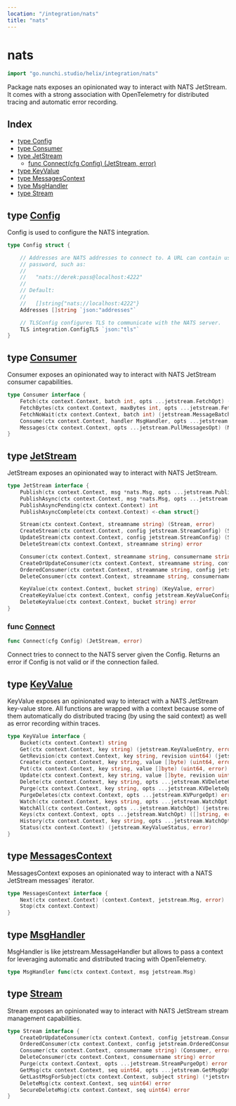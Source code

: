 ```yaml
---
location: "/integration/nats"
title: "nats"
---
```


# nats

```go
import "go.nunchi.studio/helix/integration/nats"
```

Package nats exposes an opinionated way to interact with NATS JetStream. It comes with a strong association with OpenTelemetry for distributed tracing and automatic error recording.

## Index

- [type Config](<#Config>)
- [type Consumer](<#Consumer>)
- [type JetStream](<#JetStream>)
  - [func Connect\(cfg Config\) \(JetStream, error\)](<#Connect>)
- [type KeyValue](<#KeyValue>)
- [type MessagesContext](<#MessagesContext>)
- [type MsgHandler](<#MsgHandler>)
- [type Stream](<#Stream>)


## type [Config](<https://github.com/nunchistudio/helix.go/blob/main/integration/nats/config.go#L11-L25>)

Config is used to configure the NATS integration.

```go
type Config struct {

    // Addresses are NATS addresses to connect to. A URL can contain username and
    // password, such as:
    //
    //   "nats://derek:pass@localhost:4222"
    //
    // Default:
    //
    //   []string{"nats://localhost:4222"}
    Addresses []string `json:"addresses"`

    // TLSConfig configures TLS to communicate with the NATS server.
    TLS integration.ConfigTLS `json:"tls"`
}
```

## type [Consumer](<https://github.com/nunchistudio/helix.go/blob/main/integration/nats/jetstream_consumer.go#L33-L39>)

Consumer exposes an opinionated way to interact with NATS JetStream consumer capabilities.

```go
type Consumer interface {
    Fetch(ctx context.Context, batch int, opts ...jetstream.FetchOpt) (jetstream.MessageBatch, error)
    FetchBytes(ctx context.Context, maxBytes int, opts ...jetstream.FetchOpt) (jetstream.MessageBatch, error)
    FetchNoWait(ctx context.Context, batch int) (jetstream.MessageBatch, error)
    Consume(ctx context.Context, handler MsgHandler, opts ...jetstream.PullConsumeOpt) (jetstream.ConsumeContext, error)
    Messages(ctx context.Context, opts ...jetstream.PullMessagesOpt) (MessagesContext, error)
}
```

## type [JetStream](<https://github.com/nunchistudio/helix.go/blob/main/integration/nats/jetstream.go#L18-L37>)

JetStream exposes an opinionated way to interact with NATS JetStream.

```go
type JetStream interface {
    Publish(ctx context.Context, msg *nats.Msg, opts ...jetstream.PublishOpt) (*jetstream.PubAck, error)
    PublishAsync(ctx context.Context, msg *nats.Msg, opts ...jetstream.PublishOpt) (jetstream.PubAckFuture, error)
    PublishAsyncPending(ctx context.Context) int
    PublishAsyncComplete(ctx context.Context) <-chan struct{}

    Stream(ctx context.Context, streamname string) (Stream, error)
    CreateStream(ctx context.Context, config jetstream.StreamConfig) (Stream, error)
    UpdateStream(ctx context.Context, config jetstream.StreamConfig) (Stream, error)
    DeleteStream(ctx context.Context, streamname string) error

    Consumer(ctx context.Context, streamname string, consumername string) (Consumer, error)
    CreateOrUpdateConsumer(ctx context.Context, streamname string, config jetstream.ConsumerConfig) (Consumer, error)
    OrderedConsumer(ctx context.Context, streamname string, config jetstream.OrderedConsumerConfig) (Consumer, error)
    DeleteConsumer(ctx context.Context, streamname string, consumername string) error

    KeyValue(ctx context.Context, bucket string) (KeyValue, error)
    CreateKeyValue(ctx context.Context, config jetstream.KeyValueConfig) (KeyValue, error)
    DeleteKeyValue(ctx context.Context, bucket string) error
}
```

### func [Connect](<https://github.com/nunchistudio/helix.go/blob/main/integration/nats/nats.go#L35>)

```go
func Connect(cfg Config) (JetStream, error)
```

Connect tries to connect to the NATS server given the Config. Returns an error if Config is not valid or if the connection failed.

## type [KeyValue](<https://github.com/nunchistudio/helix.go/blob/main/integration/nats/jetstream_keyvalue.go#L27-L42>)

KeyValue exposes an opinionated way to interact with a NATS JetStream key\-value store. All functions are wrapped with a context because some of them automatically do distributed tracing \(by using the said context\) as well as error recording within traces.

```go
type KeyValue interface {
    Bucket(ctx context.Context) string
    Get(ctx context.Context, key string) (jetstream.KeyValueEntry, error)
    GetRevision(ctx context.Context, key string, revision uint64) (jetstream.KeyValueEntry, error)
    Create(ctx context.Context, key string, value []byte) (uint64, error)
    Put(ctx context.Context, key string, value []byte) (uint64, error)
    Update(ctx context.Context, key string, value []byte, revision uint64) (uint64, error)
    Delete(ctx context.Context, key string, opts ...jetstream.KVDeleteOpt) error
    Purge(ctx context.Context, key string, opts ...jetstream.KVDeleteOpt) error
    PurgeDeletes(ctx context.Context, opts ...jetstream.KVPurgeOpt) error
    Watch(ctx context.Context, keys string, opts ...jetstream.WatchOpt) (jetstream.KeyWatcher, error)
    WatchAll(ctx context.Context, opts ...jetstream.WatchOpt) (jetstream.KeyWatcher, error)
    Keys(ctx context.Context, opts ...jetstream.WatchOpt) ([]string, error)
    History(ctx context.Context, key string, opts ...jetstream.WatchOpt) ([]jetstream.KeyValueEntry, error)
    Status(ctx context.Context) (jetstream.KeyValueStatus, error)
}
```

## type [MessagesContext](<https://github.com/nunchistudio/helix.go/blob/main/integration/nats/jetstream_messages.go#L26-L29>)

MessagesContext exposes an opinionated way to interact with a NATS JetStream messages' iterator.

```go
type MessagesContext interface {
    Next(ctx context.Context) (context.Context, jetstream.Msg, error)
    Stop(ctx context.Context)
}
```

## type [MsgHandler](<https://github.com/nunchistudio/helix.go/blob/main/integration/nats/jetstream_consumer.go#L18>)

MsgHandler is like jetstream.MessageHandler but allows to pass a context for leveraging automatic and distributed tracing with OpenTelemetry.

```go
type MsgHandler func(ctx context.Context, msg jetstream.Msg)
```

## type [Stream](<https://github.com/nunchistudio/helix.go/blob/main/integration/nats/jetstream_stream.go#L25-L35>)

Stream exposes an opinionated way to interact with NATS JetStream stream management capabilities.

```go
type Stream interface {
    CreateOrUpdateConsumer(ctx context.Context, config jetstream.ConsumerConfig) (Consumer, error)
    OrderedConsumer(ctx context.Context, config jetstream.OrderedConsumerConfig) (Consumer, error)
    Consumer(ctx context.Context, consumername string) (Consumer, error)
    DeleteConsumer(ctx context.Context, consumername string) error
    Purge(ctx context.Context, opts ...jetstream.StreamPurgeOpt) error
    GetMsg(ctx context.Context, seq uint64, opts ...jetstream.GetMsgOpt) (*jetstream.RawStreamMsg, error)
    GetLastMsgForSubject(ctx context.Context, subject string) (*jetstream.RawStreamMsg, error)
    DeleteMsg(ctx context.Context, seq uint64) error
    SecureDeleteMsg(ctx context.Context, seq uint64) error
}
```

